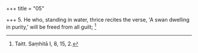 +++
title = "05"

+++
5. He who, standing in water, thrice recites the verse, 'A swan dwelling in purity,' will be freed from all guilt; [^4] 


[^4]:  Taitt. Saṃhitā I, 8, 15, 2.
